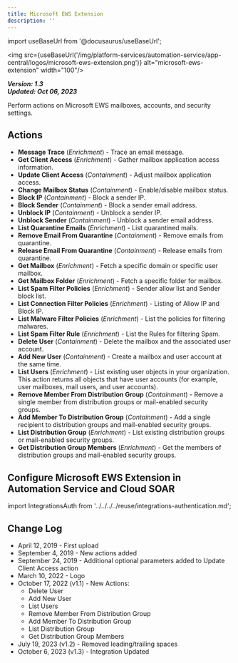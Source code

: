 ```yaml
---
title: Microsoft EWS Extension
description: ''
---
```

import useBaseUrl from '@docusaurus/useBaseUrl';

<img src={useBaseUrl('/img/platform-services/automation-service/app-central/logos/microsoft-ews-extension.png')} alt="microsoft-ews-extension" width="100"/>

***Version: 1.3  
Updated: Oct 06, 2023***

Perform actions on Microsoft EWS mailboxes, accounts, and security settings.

## Actions

* **Message Trace** (*Enrichment*) - Trace an email message.
* **Get Client Access** (*Enrichment*) - Gather mailbox application access information.
* **Update Client Access** (*Containment*) - Adjust mailbox application access.
* **Change Mailbox Status** (*Containment*) - Enable/disable mailbox status.
* **Block IP** (*Containment*) - Block a sender IP.
* **Block Sender** (*Containment*) - Block a sender email address.
* **Unblock IP** (*Containment*) - Unblock a sender IP.
* **Unblock Sender** (*Containment*) - Unblock a sender email address.
* **List Quarantine Emails** (*Enrichment*) - List quarantined mails.
* **Remove Email From Quarantine** (*Containment*) - Remove emails from quarantine.
* **Release Email From Quarantine** (*Containment*) - Release emails from quarantine.
* **Get Mailbox** (*Enrichment*) - Fetch a specific domain or specific user mailbox.
* **Get Mailbox Folder** (*Enrichment*) - Fetch a specific folder for mailbox.
* **List Spam Filter Policies** (*Enrichment*) - Sender allow list and Sender block list.
* **List Connection Filter Policies** (*Enrichment*) - Listing of Allow IP and Block IP.
* **List Malware Filter Policies** (*Enrichment*) - List the policies for filtering malwares.
* **List Spam Filter Rule** (*Enrichment*) - List the Rules for filtering Spam.
* **Delete User** (*Containment*) - Delete the mailbox and the associated user account.
* **Add New User** (*Containment*) - Create a mailbox and user account at the same time.
* **List Users** (*Enrichment*) - List existing user objects in your organization. This action returns all objects that have user accounts (for example, user mailboxes, mail users, and user accounts).
* **Remove Member From Distribution Group** (*Containment*) - Remove a single member from distribution groups or mail-enabled security groups.
* **Add Member To Distribution Group** (*Containment*) - Add a single recipient to distribution groups and mail-enabled security groups.
* **List Distribution Group** (*Enrichment*) - List existing distribution groups or mail-enabled security groups.
* **Get Distribution Group Members** (*Enrichment*) - Get the members of distribution groups and mail-enabled security groups.

## Configure Microsoft EWS Extension in Automation Service and Cloud SOAR

import IntegrationsAuth from '../../../../reuse/integrations-authentication.md';

<IntegrationsAuth/>

## Change Log

* April 12, 2019 - First upload
* September 4, 2019 - New actions added
* September 24, 2019 - Additional optional parameters added to Update Client Access action
* March 10, 2022 - Logo
* October 17, 2022 (v1.1) - New Actions:
	+ Delete User
	+ Add New User
	+ List Users
	+ Remove Member From Distribution Group
	+ Add Member To Distribution Group
	+ List Distribution Group
	+ Get Distribution Group Members
* July 19, 2023 (v1.2) - Removed leading/trailing spaces
* October 6, 2023 (v1.3) - Integration Updated
